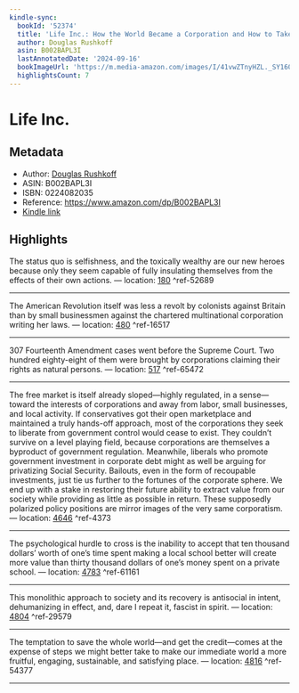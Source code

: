 ```yaml
---
kindle-sync:
  bookId: '52374'
  title: 'Life Inc.: How the World Became a Corporation and How to Take It Back'
  author: Douglas Rushkoff
  asin: B002BAPL3I
  lastAnnotatedDate: '2024-09-16'
  bookImageUrl: 'https://m.media-amazon.com/images/I/41vwZTnyHZL._SY160.jpg'
  highlightsCount: 7
---
```

# Life Inc.
## Metadata
* Author: [Douglas Rushkoff](https://www.amazon.com/Douglas-Rushkoff/e/B000AP9QLE/ref=dp_byline_cont_ebooks_1)
* ASIN: B002BAPL3I
* ISBN: 0224082035
* Reference: https://www.amazon.com/dp/B002BAPL3I
* [Kindle link](kindle://book?action=open&asin=B002BAPL3I)

## Highlights
The status quo is selfishness, and the toxically wealthy are our new heroes because only they seem capable of fully insulating themselves from the effects of their own actions. — location: [180](kindle://book?action=open&asin=B002BAPL3I&location=180) ^ref-52689

---
The American Revolution itself was less a revolt by colonists against Britain than by small businessmen against the chartered multinational corporation writing her laws. — location: [480](kindle://book?action=open&asin=B002BAPL3I&location=480) ^ref-16517

---
307 Fourteenth Amendment cases went before the Supreme Court. Two hundred eighty-eight of them were brought by corporations claiming their rights as natural persons. — location: [517](kindle://book?action=open&asin=B002BAPL3I&location=517) ^ref-65472

---
The free market is itself already sloped—highly regulated, in a sense—toward the interests of corporations and away from labor, small businesses, and local activity. If conservatives got their open marketplace and maintained a truly hands-off approach, most of the corporations they seek to liberate from government control would cease to exist. They couldn’t survive on a level playing field, because corporations are themselves a byproduct of government regulation. Meanwhile, liberals who promote government investment in corporate debt might as well be arguing for privatizing Social Security. Bailouts, even in the form of recoupable investments, just tie us further to the fortunes of the corporate sphere. We end up with a stake in restoring their future ability to extract value from our society while providing as little as possible in return. These supposedly polarized policy positions are mirror images of the very same corporatism. — location: [4646](kindle://book?action=open&asin=B002BAPL3I&location=4646) ^ref-4373

---
The psychological hurdle to cross is the inability to accept that ten thousand dollars’ worth of one’s time spent making a local school better will create more value than thirty thousand dollars of one’s money spent on a private school. — location: [4783](kindle://book?action=open&asin=B002BAPL3I&location=4783) ^ref-61161

---
This monolithic approach to society and its recovery is antisocial in intent, dehumanizing in effect, and, dare I repeat it, fascist in spirit. — location: [4804](kindle://book?action=open&asin=B002BAPL3I&location=4804) ^ref-29579

---
The temptation to save the whole world—and get the credit—comes at the expense of steps we might better take to make our immediate world a more fruitful, engaging, sustainable, and satisfying place. — location: [4816](kindle://book?action=open&asin=B002BAPL3I&location=4816) ^ref-54377

---
